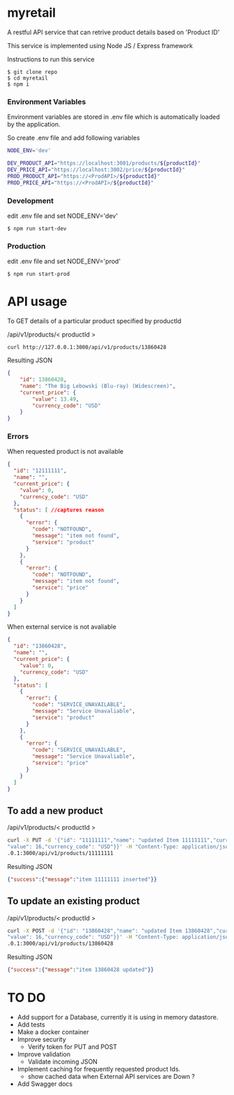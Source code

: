 # myretail

A restful API service that can retrive product details based on 'Product ID'

This service is implemented using Node JS / Express framework

Instructions to run this service

```
$ git clone repo
$ cd myretail
$ npm i
```

### Environment Variables
Environment variables are stored in .env file which is automatically loaded by the application.

So create .env file and add following variables

```bash
NODE_ENV='dev'

DEV_PRODUCT_API="https://localhost:3001/products/${productId}"
DEV_PRICE_API="https://localhost:3002/price/${productId}"
PROD_PRODUCT_API="https://<ProdAPI>/${productId}"
PROD_PRICE_API="https://<ProdAPI>/${productId}"

```

### Development 
edit .env file and set NODE_ENV='dev'


```
$ npm run start-dev
```

### Production

edit .env file and set NODE_ENV='prod'

```
$ npm run start-prod
```

# API usage

To GET details of a particular product specified by productId

/api/v1/products/< productId >

```
curl http://127.0.0.1:3000/api/v1/products/13860428
```

Resulting JSON

```JSON
{
    "id": 13860428,
    "name": "The Big Lebowski (Blu-ray) (Widescreen)",
    "current_price": {
        "value": 13.49,
        "currency_code": "USD"
    }
}
```
### Errors

When requested product is not available 

```JSON
{
  "id": "12111111",
  "name": "",
  "current_price": {
    "value": 0,
    "currency_code": "USD"
  },
  "status": [ //captures reason
    {
      "error": {
        "code": "NOTFOUND",
        "message": "item not found",
        "service": "product"
      }
    },
    {
      "error": {
        "code": "NOTFOUND",
        "message": "item not found",
        "service": "price"
      }
    }
  ]
}

```
When external service is not avaliable

```JSON
{
  "id": "13860428",
  "name": "",
  "current_price": {
    "value": 0,
    "currency_code": "USD"
  },
  "status": [
    {
      "error": {
        "code": "SERVICE_UNAVAILABLE",
        "message": "Service Unavaliable",
        "service": "product"
      }
    },
    {
      "error": {
        "code": "SERVICE_UNAVAILABLE",
        "message": "Service Unavaliable",
        "service": "price"
      }
    }
  ]
}
```


## To add a new product 

/api/v1/products/< productId >

```bash
curl -X PUT -d '{"id": "11111111","name": "updated Item 11111111","current_price": {
"value": 16,"currency_code": "USD"}}' -H "Content-Type: application/json" http://127.0
.0.1:3000/api/v1/products/11111111
 ```

Resulting JSON
```JSON
{"success":{"message":"item 11111111 inserted"}}
```



## To update an existing product

/api/v1/products/< productId >

```bash
curl -X POST -d '{"id": "13860428","name": "updated Item 13860428","current_price": {
"value": 16,"currency_code": "USD"}}' -H "Content-Type: application/json" http://127.0
.0.1:3000/api/v1/products/13860428
```
Resulting JSON

```JSON
{"success":{"message":"item 13860428 updated"}}

```

# TO DO
* Add support for a Database, currently it is using in memory datastore.
* Add tests
* Make a docker container
* Improve security
  - Verify token for PUT and POST
* Improve validation
  - Validate incoming JSON
* Implement caching for frequently requested product Ids.
  - show cached data when External API services are Down ?
* Add Swagger docs 